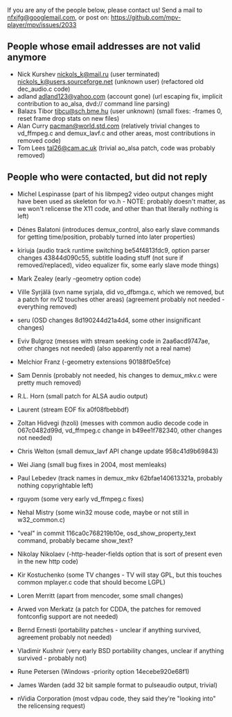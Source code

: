 If you are any of the people below, please contact us!
Send a mail to nfxjfg@googlemail.com, or post on: https://github.com/mpv-player/mpv/issues/2033


People whose email addresses are not valid anymore
------------------------------------
- Nick Kurshev <nickols_k@mail.ru> (user terminated) nickols_k@users.sourceforge.net (unknown user) (refactored old dec_audio.c code)
- adland <adland123@yahoo.com> (account gone) (url escaping fix, implicit contribution to ao_alsa, dvd:// command line parsing)
- Balazs Tibor <tibcu@sch.bme.hu> (user unknown) (small fixes: -frames 0, reset frame drop stats on new files)
- Alan Curry <pacman@world.std.com> (relatively trivial changes to vd_ffmpeg.c and demux_lavf.c and other areas, most contributions in removed code)
- Tom Lees <tal26@cam.ac.uk> (trivial ao_alsa patch, code was probably removed)


People who were contacted, but did not reply
------------------------------------------------
- Michel Lespinasse (part of his libmpeg2 video output changes might have been used as skeleton for vo.h - NOTE: probably doesn't matter, as we won't relicense the X11 code, and other than that literally nothing is left)
- Dénes Balatoni (introduces demux_control, also early slave commands for getting time/position, probably turned into later properties)
- kiriuja (audio track runtime switching be54f4813fdc9, option parser changes 43844d090c55, subtitle loading stuff (not sure if removed/replaced), video equalizer fix, some early slave mode things)
- Mark Zealey (early -geometry option code)
- Ville Syrjälä (svn name syrjala, did vo_dfbmga.c, which we removed, but a patch for nv12 touches other areas) (agreement probably not needed - everything removed)
- seru (OSD changes 8d190244d21a4d4, some other insignificant changes)
- Eviv Bulgroz (messes with stream seeking code in 2aa6acd9747ae, other changes not needed) (also apparently not a real name)
- Melchior Franz (-geometry extensions 90188f0e5fce)
- Sam Dennis (probably not needed, his changes to demux_mkv.c were pretty much removed)
- R.L. Horn (small patch for ALSA audio output)
- Laurent (stream EOF fix a0f08fbebbdf)
- Zoltan Hidvegi (hzoli) (messes with common audio decode code in 067c0482d99d, vd_ffmpeg.c change in b49ee1f782340, other changes not needed)
- Chris Welton (small demux_lavf API change update 958c41d9b69843)
- Wei Jiang (small bug fixes in 2004, most memleaks)
- Paul Lebedev (track names in demux_mkv 62bfae140613321a, probably nothing copyrightable left)
- rguyom (some very early vd_ffmpeg.c fixes)
- Nehal Mistry (some win32 mouse code, maybe or not still in w32_common.c)
- "veal" in commit 116ca0c768219b10e, osd_show_property_text command, probably became show_text?
- Nikolay Nikolaev (-http-header-fields option that is sort of present even in the new http code)
- Kir Kostuchenko (some TV changes - TV will stay GPL, but this touches common mplayer.c code that should become LGPL)
- Loren Merritt (apart from mencoder, some small changes)
- Arwed von Merkatz (a patch for CDDA, the patches for removed fontconfig support are not needed)
- Bernd Ernesti (portability patches - unclear if anything survived, agreement probably not needed)
- Vladimir Kushnir (very early BSD portability changes, unclear if anything survived - probably not)
- Rune Petersen (Windows -priority option 14ecebe920e68f1)
- James Warden (add 32 bit sample format to pulseaudio output, trivial)

- nVidia Corporation (most vdpau code, they said they're "looking into" the relicensing request)
